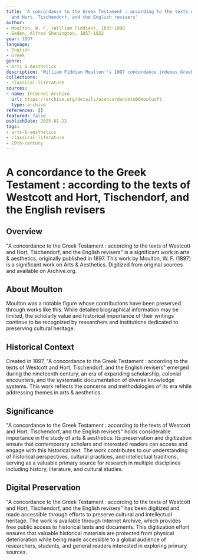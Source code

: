 ```yaml
---
title: 'A concordance to the Greek Testament : according to the texts of Westcott
  and Hort, Tischendorf, and the English revisers'
author:
- Moulton, W. F. (William Fiddian), 1835-1898
- Geden, Alfred Shenington, 1857-1932
year: 1897
language:
- English
- Greek
genre:
- Arts & Aesthetics
description: 'William Fiddian Moulton''s 1897 concordance indexes Greek New Testament words across Westcott-Hort, Tischendorf, and English Revisers texts, becoming the standard reference tool for biblical Greek scholarship.'
collections:
- classical-literature
sources:
- name: Internet Archive
  url: https://archive.org/details/aconcordanceto00mouluoft
  type: archive
references: []
featured: false
publishDate: 2025-01-22
tags:
- arts-&-aesthetics
- classical-literature
- 19th-century
---
```

# A concordance to the Greek Testament : according to the texts of Westcott and Hort, Tischendorf, and the English revisers

## Overview

"A concordance to the Greek Testament : according to the texts of Westcott and Hort, Tischendorf, and the English revisers" is a significant work in arts & aesthetics, originally published in 1897. This work by Moulton, W. F. (1897) is a significant work on Arts & Aesthetics. Digitized from original sources and available on Archive.org.

## About Moulton

Moulton was a notable figure whose contributions have been preserved through works like this. While detailed biographical information may be limited, the scholarly value and historical importance of their writings continue to be recognized by researchers and institutions dedicated to preserving cultural heritage.

## Historical Context

Created in 1897, "A concordance to the Greek Testament : according to the texts of Westcott and Hort, Tischendorf, and the English revisers" emerged during the nineteenth century, an era of expanding scholarship, colonial encounters, and the systematic documentation of diverse knowledge systems. This work reflects the concerns and methodologies of its era while addressing themes in arts & aesthetics.

## Significance

"A concordance to the Greek Testament : according to the texts of Westcott and Hort, Tischendorf, and the English revisers" holds considerable importance in the study of arts & aesthetics. Its preservation and digitization ensure that contemporary scholars and interested readers can access and engage with this historical text. The work contributes to our understanding of historical perspectives, cultural practices, and intellectual traditions, serving as a valuable primary source for research in multiple disciplines including history, literature, and cultural studies.

## Digital Preservation

"A concordance to the Greek Testament : according to the texts of Westcott and Hort, Tischendorf, and the English revisers" has been digitized and made accessible through efforts to preserve cultural and intellectual heritage. The work is available through Internet Archive, which provides free public access to historical texts and documents. This digitization effort ensures that valuable historical materials are protected from physical deterioration while being made accessible to a global audience of researchers, students, and general readers interested in exploring primary sources.
